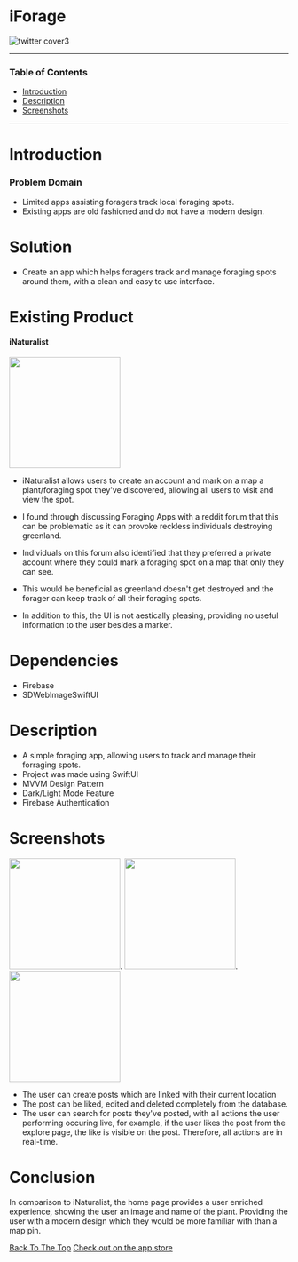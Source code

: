 # iForage
![twitter cover3](https://user-images.githubusercontent.com/91622555/138967460-19904389-e1c0-4321-9369-7e5255024ea8.png)

---

### Table of Contents

- [Introduction](#Introduction)
- [Description](#Description)
- [Screenshots](#Screenshots)

---

# Introduction
### Problem Domain
- Limited apps assisting foragers track local foraging spots.
- Existing apps are old fashioned and do not have a modern design.

# Solution
- Create an app which helps foragers track and manage foraging spots around them, with a clean and easy to use interface.

# Existing Product
#### iNaturalist
<img src="https://user-images.githubusercontent.com/91622555/137644818-bec5c761-a3cd-425f-bc4d-a33dc415ce50.PNG" width="200" />

- iNaturalist allows users to create an account and mark on a map a plant/foraging spot they've discovered, allowing all users to visit and view the spot.

- I found through discussing Foraging Apps with a reddit forum that this can be problematic as it can provoke reckless individuals destroying greenland.

- Individuals on this forum also identified that they preferred a private account where they could mark a foraging spot on a map that only they can see.

- This would be beneficial as greenland doesn't get destroyed and the forager can keep track of all their foraging spots.
- In addition to this, the UI is not aestically pleasing, providing no useful information to the user besides a marker.


# Dependencies
- Firebase
- SDWebImageSwiftUI

# Description
- A simple foraging app, allowing users to track and manage their forraging spots.
- Project was made using SwiftUI
- MVVM Design Pattern
- Dark/Light Mode Feature
- Firebase Authentication

# Screenshots
<img src="https://user-images.githubusercontent.com/91622555/138966668-f4e4c43e-d3b0-4b96-8ac6-f54eeb25fa24.gif" width="200" />.
<img src="https://user-images.githubusercontent.com/91622555/138966679-22e60e8c-8c41-448a-8584-28d7868c387a.gif" width="200" />.
<img src="https://user-images.githubusercontent.com/91622555/138967121-707be8f5-9a32-4d83-9903-01fa2d10d62b.gif" width="200" />
- The user can create posts which are linked with their current location
- The post can be liked, edited and deleted completely from the database.
- The user can search for posts they've posted, with all actions the user performing occuring live, for example, if the user likes the post from the explore page, the like is visible on the post. Therefore, all actions are in real-time.

# Conclusion
In comparison to iNaturalist, the home page provides a user enriched experience, showing the user an image and name of the plant. Providing the user with a modern design which they would be more familiar with than a map pin.

[Back To The Top](#iForage)
[Check out on the app store](https://apps.apple.com/gb/app/iforage/id1592190038)
